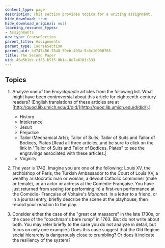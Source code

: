```yaml
---
content_type: page
description: This section provides topics for a writing assignment.
hide_download: true
hide_download_original: null
learning_resource_types:
- Assignments
ocw_type: CourseSection
parent_title: Assignments
parent_type: CourseSection
parent_uid: bd747456-7848-59eb-493a-5a8c10930768
title: The Second Paper
uid: 46e5b1dc-c325-b515-0b1a-0e7a6181c533
---
```


Topics
------

1.  Analyze one of the _Encyclopédie_ articles from the following list. What might have been controversial about this article for eighteenth-century readers? (English translations of these articles are at [http://quod.lib.umich.edu/d/did/](http://quod.lib.umich.edu/d/did/).)
    *   History
    *   Intolerance
    *   Jesuit
    *   Prejudice
    *   Tailor (Mechanical Arts); Tailor of Suits; Tailor of Suits and Tailor of Bodices, Plates \[Read all three articles, and be sure to click on the link in "Tailor of Suits and Tailor of Bodices, Plates" to see the engravings associated with these articles.\]
    *   Virginity
  
3.  The year is 1742. Imagine you are one of the following: Louis XV, the archbishop of Paris, the Turkish Ambassador to the Court of Louis XV, a wealthy aristocratic man or woman, a devout Catholic commoner (male or female), or an actor or actress at the Comédie-Française. You have just returned from seeing (or performing in) a first-run performance at the Comédie- Française of Voltaire's _Mahomet_. In a letter to a friend, or in a journal entry, briefly describe the scene at the playhouse, then record your reaction to the play.
  
5.  Consider either the case of the "great cat massacre" in the late 1730s, or the case of the "coachman's bare rump" in 1763. (But do not write about both. You may refer briefly to the case you do not analyze in detail, but focus on only one example.) Does this case suggest that the Old Regime social hierarchy is dangerously close to crumbling? Or does it indicate the resiliency of the system?